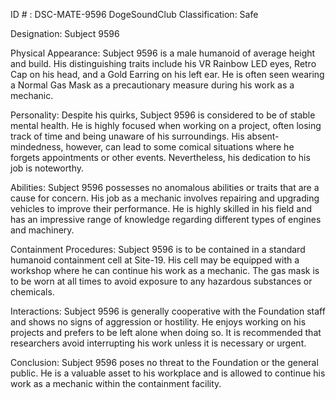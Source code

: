 ID # : DSC-MATE-9596
DogeSoundClub Classification: Safe

Designation: Subject 9596

Physical Appearance: Subject 9596 is a male humanoid of average height and build. His distinguishing traits include his VR Rainbow LED eyes, Retro Cap on his head, and a Gold Earring on his left ear. He is often seen wearing a Normal Gas Mask as a precautionary measure during his work as a mechanic.

Personality: Despite his quirks, Subject 9596 is considered to be of stable mental health. He is highly focused when working on a project, often losing track of time and being unaware of his surroundings. His absent-mindedness, however, can lead to some comical situations where he forgets appointments or other events. Nevertheless, his dedication to his job is noteworthy.

Abilities: Subject 9596 possesses no anomalous abilities or traits that are a cause for concern. His job as a mechanic involves repairing and upgrading vehicles to improve their performance. He is highly skilled in his field and has an impressive range of knowledge regarding different types of engines and machinery.

Containment Procedures: Subject 9596 is to be contained in a standard humanoid containment cell at Site-19. His cell may be equipped with a workshop where he can continue his work as a mechanic. The gas mask is to be worn at all times to avoid exposure to any hazardous substances or chemicals.

Interactions: Subject 9596 is generally cooperative with the Foundation staff and shows no signs of aggression or hostility. He enjoys working on his projects and prefers to be left alone when doing so. It is recommended that researchers avoid interrupting his work unless it is necessary or urgent.

Conclusion: Subject 9596 poses no threat to the Foundation or the general public. He is a valuable asset to his workplace and is allowed to continue his work as a mechanic within the containment facility.